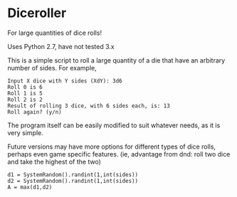 # Diceroller

For large quantities of dice rolls!

Uses Python 2.7, have not tested 3.x

This is a simple script to roll a large quantity of a die that have an arbitrary number of sides.
For example,
```
Input X dice with Y sides (XdY): 3d6
Roll 0 is 6
Roll 1 is 5
Roll 2 is 2
Result of rolling 3 dice, with 6 sides each, is: 13
Roll again? (y/n) 
```

The program itself can be easily modified to suit whatever needs, as it is very simple.

Future versions may have more options for different types of dice rolls, perhaps even game specific features.
(ie, advantage from dnd: roll two dice and take the highest of the two)
```
d1 = SystemRandom().randint(1,int(sides))
d2 = SystemRandom().randint(1,int(sides))
A = max(d1,d2)
```
